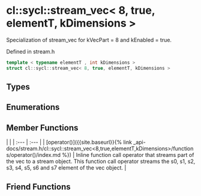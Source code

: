 ---
---
# cl::sycl::stream_vec< 8, true, elementT, kDimensions >

Specialization of stream_vec for kVecPart = 8 and kEnabled = true. 

Defined in stream.h

```cpp
template < typename elementT , int kDimensions >
struct cl::sycl::stream_vec< 8, true, elementT, kDimensions >
```

## Types

## Enumerations

## Member Functions

   |   |
| :--- | :--- |
| [operator()]({{site.baseurl}}{% link _api-docs/stream.h/cl::sycl::stream_vec<8,true,elementT,kDimensions>/functions/operator()/index.md %}) | Inline function call operator that streams part of the vec to a stream object. This function call operator streams the s0, s1, s2, s3, s4, s5, s6 and s7 element of the vec object.  |


## Friend Functions

